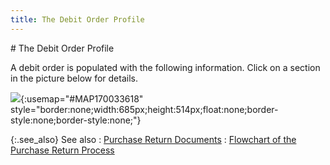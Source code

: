 ```yaml
---
title: The Debit Order Profile
---
```

<map name="MAP170033618">
<area shape="rect" coords="97, 55, 682, 83" href="{{site.pp_baseurl}}/misc/document_information_dm.html">

<area shape="rect" coords="97, 87, 683, 161" href="{{site.pp_baseurl}}/misc/vendor_information_do.html">

<area shape="rect" coords="98, 166, 683, 247" href="{{site.pp_baseurl}}/misc/item_information_do.html">

<area shape="rect" coords="99, 251, 684, 491" href="{{site.pp_baseurl}}/misc/document_tab_views_do_step_by_step.html">

<area shape="rect" coords="95, 494, 686, 514" href="{{site.pp_baseurl}}/return-proc/doc-prof/contents/sbar-info/status_bar_information_purchase_return_documents_common_purchase_return_document_information.html">
</map>
# The Debit Order Profile


A debit order is populated with the following information. Click on  a section in the picture below for details.


![]({{site.pp_baseurl}}/img/debit_order_pur.jpg){:usemap="#MAP170033618" style="border:none;width:685px;height:514px;float:none;border-style:none;border-style:none;"}


{:.see_also}
See also
: [Purchase  Return Documents]({{site.pp_baseurl}}/return-proc/doc-prof/contents/common_purchase_return_document_profile.html)
: [Flowchart  of the Purchase Return Process]({{site.pp_baseurl}}/return-proc/flowchart_of_the_purchase_return_process.html)
